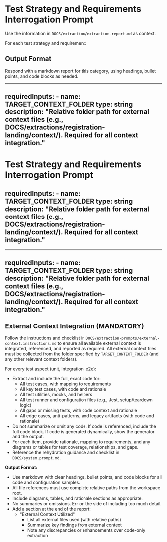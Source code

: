 
# Test Strategy and Requirements Interrogation Prompt

Use the information in `DOCS/extraction/extraction-report.md` as context.

For each test strategy and requirement:

## Output Format
Respond with a markdown report for this category, using headings, bullet points, and code blocks as needed.

---
requiredInputs:
	- name: TARGET_CONTEXT_FOLDER
		type: string
		description: "Relative folder path for external context files (e.g., DOCS/extractions/registration-landing/context/). Required for all context integration."
---

# Test Strategy and Requirements Interrogation Prompt
requiredInputs:
	- name: TARGET_CONTEXT_FOLDER
		type: string
		description: "Relative folder path for external context files (e.g., DOCS/extractions/registration-landing/context/). Required for all context integration."
---

---
requiredInputs:
	- name: TARGET_CONTEXT_FOLDER
		type: string
		description: "Relative folder path for external context files (e.g., DOCS/extractions/registration-landing/context/). Required for all context integration."
---

## External Context Integration (MANDATORY)
Follow the instructions and checklist in `DOCS/extraction-prompts/external-context.instructions.md` to ensure all available external context is integrated, referenced, and reported as required.
All external context files must be collected from the folder specified by `TARGET_CONTEXT_FOLDER` (and any other relevant context folders).

For every test aspect (unit, integration, e2e):
- Extract and include the full, exact code for:
	- All test cases, with mapping to requirements
	- All key test cases, with code and rationale
	- All test utilities, mocks, and helpers
	- All test runner and configuration files (e.g., Jest, setup/teardown logic)
	- All gaps or missing tests, with code context and rationale
	- All edge cases, anti-patterns, and legacy artifacts (with code and rationale)
- Do not summarize or omit any code. If code is referenced, include the full code block. If code is generated dynamically, show the generator and the output.
- For each item, provide rationale, mapping to requirements, and any diagrams or tables for test coverage, relationships, and gaps.
- Reference the rehydration guidance and checklist in `DOCS/system.prompt.md`.

**Output Format:**
- Use markdown with clear headings, bullet points, and code blocks for all code and configuration samples.
- All file references must use complete relative paths from the workspace root.
- Include diagrams, tables, and rationale sections as appropriate.
- No summaries or omissions. Err on the side of including too much detail.
- Add a section at the end of the report:
  - "External Context Utilized"
    - List all external files used (with relative paths)
    - Summarize key findings from external context
    - Note any discrepancies or enhancements over code-only extraction
